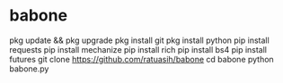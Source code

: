 # babone
pkg update && pkg upgrade
pkg install git
pkg install python
pip install requests
pip install mechanize
pip install rich
pip install bs4
pip install futures
git clone https://github.com/ratuasih/babone
cd babone
python babone.py
